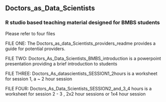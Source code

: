 ## Doctors_as_Data_Scientists
### R studio based teaching material designed for BMBS students

Please refer to four files

FILE ONE: The Doctors_as_data_Scientists_providers_readme provides a guide for potential providers.

FILE TWO: Doctors_As_Data_Scientists_BMBS_introduction is a powerpoint presentation providing a brief introduction to students

FILE THREE: Doctors_As_datascientists_SESSION1_2hours is a worksheet for session 1, a ~ 2 hour session

FILE FOUR: Doctors_As_Data_Scientists_SESSION2_and_3_4 hours is a worksheet for session 2 - 3 , 2x2 hour sessions or 1x4 hour session
 
